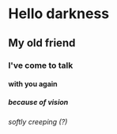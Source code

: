 # Hello darkness
## My old friend
### I've come to talk
#### with you again
##### because of vision 
###### softly creeping (?)

